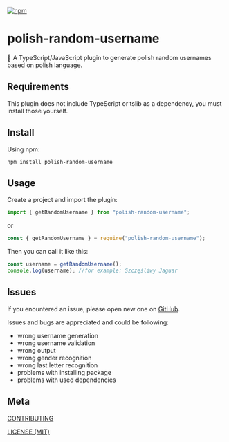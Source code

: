 [npm]: https://img.shields.io/npm/v/polish-random-username
[npm-url]: https://www.npmjs.com/package/polish-random-username

[![npm][npm]][npm-url]

# polish-random-username

🍣 A TypeScript/JavaScript plugin to generate polish random usernames based on polish language.

## Requirements

This plugin does not include TypeScript or tslib as a dependency, you must install those yourself.

## Install

Using npm:

```console
npm install polish-random-username
```

## Usage

Create a project and import the plugin:

```js
import { getRandomUsername } from "polish-random-username";
```

or

```js
const { getRandomUsername } = require("polish-random-username");
```

Then you can call it like this:

```js
const username = getRandomUsername();
console.log(username); //for example: Szczęśliwy Jaguar
```

## Issues

If you enountered an issue, please open new one on [GitHub](https://github.com/szymonwilczek/polish-random-username/issues).

Issues and bugs are appreciated and could be following:

- wrong username generation
- wrong username validation
- wrong output
- wrong gender recognition
- wrong last letter recognition
- problems with installing package
- problems with used dependencies

## Meta

[CONTRIBUTING](/.github/CONTRIBUTING.md)

[LICENSE (MIT)](https://github.com/szymonwilczek/polish-random-username/blob/main/LICENSE.md)
